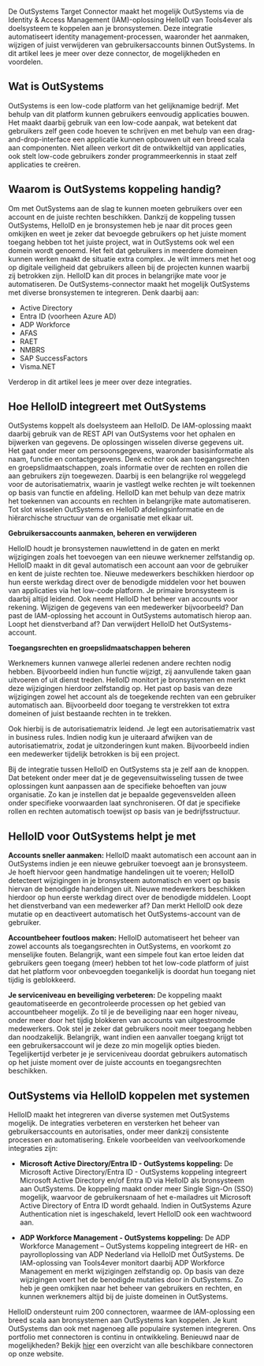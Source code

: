 De OutSystems Target Connector maakt het mogelijk OutSystems via de Identity & Access Management (IAM)-oplossing HelloID van Tools4ever als doelsysteem te koppelen aan je bronsystemen. Deze integratie automatiseert identity management-processen, waaronder het aanmaken, wijzigen of juist verwijderen van gebruikersaccounts binnen OutSystems. In dit artikel lees je meer over deze connector, de mogelijkheden en voordelen. 

## Wat is OutSystems

OutSystems is een low-code platform van het gelijknamige bedrijf. Met behulp van dit platform kunnen gebruikers eenvoudig applicaties bouwen. Het maakt daarbij gebruik van een low-code aanpak, wat betekent dat gebruikers zelf geen code hoeven te schrijven en met behulp van een drag-and-drop-interface een applicatie kunnen opbouwen uit een breed scala aan componenten. Niet alleen verkort dit de ontwikkeltijd van applicaties, ook stelt low-code gebruikers zonder programmeerkennis in staat zelf applicaties te creëren. 

## Waarom is OutSystems koppeling handig?

Om met OutSystems aan de slag te kunnen moeten gebruikers over een account en de juiste rechten beschikken. Dankzij de koppeling tussen OutSystems, HelloID en je bronsystemen heb je naar dit proces geen omkijken en weet je zeker dat bevoegde gebruikers op het juiste moment toegang hebben tot het juiste project, wat in OutSystems ook wel een domein wordt genoemd. Het feit dat gebruikers in meerdere domeinen kunnen werken maakt de situatie extra complex. Je wilt immers met het oog op digitale veiligheid dat gebruikers alleen bij de projecten kunnen waarbij zij betrokken zijn. HelloID kan dit proces in belangrijke mate voor je automatiseren. 
De OutSystems-connector maakt het mogelijk OutSystems met diverse bronsystemen te integreren. Denk daarbij aan:

*	Active Directory
*	Entra ID (voorheen Azure AD)
*	ADP Workforce
* AFAS
*	RAET
*	NMBRS
*	SAP SuccessFactors
*	Visma.NET   

Verderop in dit artikel lees je meer over deze integraties.

## Hoe HelloID integreert met OutSystems

OutSystems koppelt als doelsysteem aan HelloID. De IAM-oplossing maakt daarbij gebruik van de REST API van OutSystems voor het ophalen en bijwerken van gegevens. De oplossingen wisselen diverse gegevens uit. Het gaat onder meer om persoonsgegevens, waaronder basisinformatie als naam, functie en contactgegevens. Denk echter ook aan toegangsrechten en groepslidmaatschappen, zoals informatie over de rechten en rollen die aan gebruikers zijn toegewezen. Daarbij is een belangrijke rol weggelegd voor de autorisatiematrix, waarin je vastlegt welke rechten je wilt toekennen op basis van functie en afdeling. HelloID kan met behulp van deze matrix het toekennen van accounts en rechten in belangrijke mate automatiseren. Tot slot wisselen OutSystems en HelloID afdelingsinformatie en de hiërarchische structuur van de organisatie met elkaar uit.

**Gebruikersaccounts aanmaken, beheren en verwijderen**

HelloID houdt je bronsystemen nauwlettend in de gaten en merkt wijzigingen zoals het toevoegen van een nieuwe werknemer zelfstandig op. HelloID maakt in dit geval automatisch een account aan voor de gebruiker en kent de juiste rechten toe. Nieuwe medewerkers beschikken hierdoor op hun eerste werkdag direct over de benodigde middelen voor het bouwen van applicaties via het low-code platform. Je primaire bronsysteem is daarbij altijd leidend. Ook neemt HelloID het beheer van accounts voor rekening. Wijzigen de gegevens van een medewerker bijvoorbeeld? Dan past de IAM-oplossing het account in OutSystems automatisch hierop aan. Loopt het dienstverband af? Dan verwijdert HelloID het OutSystems-account.

**Toegangsrechten en groepslidmaatschappen beheren**

Werknemers kunnen vanwege allerlei redenen andere rechten nodig hebben. Bijvoorbeeld indien hun functie wijzigt, zij aanvullende taken gaan uitvoeren of uit dienst treden. HelloID monitort je bronsystemen en merkt deze wijzigingen hierdoor zelfstandig op. Het past op basis van deze wijzigingen zowel het account als de toegekende rechten van een gebruiker automatisch aan. Bijvoorbeeld door toegang te verstrekken tot extra domeinen of juist bestaande rechten in te trekken. 

Ook hierbij is de autorisatiematrix leidend. Je legt een autorisatiematrix vast in business rules. Indien nodig kun je uiteraard afwijken van de autorisatiematrix, zodat je uitzonderingen kunt maken. Bijvoorbeeld indien een medewerker tijdelijk betrokken is bij een project. 

Bij de integratie tussen HelloID en OutSystems sta je zelf aan de knoppen. Dat betekent onder meer dat je de gegevensuitwisseling tussen de twee oplossingen kunt aanpassen aan de specifieke behoeften van jouw organisatie. Zo kan je instellen dat je bepaalde gegevensvelden alleen onder specifieke voorwaarden laat synchroniseren. Of dat je specifieke rollen en rechten automatisch toewijst op basis van je bedrijfsstructuur.

## HelloID voor OutSystems helpt je met

**Accounts sneller aanmaken:** HelloID maakt automatisch een account aan in OutSystems indien je een nieuwe gebruiker toevoegt aan je bronsysteem. Je hoeft hiervoor geen handmatige handelingen uit te voeren; HelloID detecteert wijzigingen in je bronsysteem automatisch en voert op basis hiervan de benodigde handelingen uit. Nieuwe medewerkers beschikken hierdoor op hun eerste werkdag direct over de benodigde middelen. Loopt het dienstverband van een medewerker af? Dan merkt HelloID ook deze mutatie op en deactiveert automatisch het OutSystems-account van de gebruiker.

**Accountbeheer foutloos maken:** HelloID automatiseert het beheer van zowel accounts als toegangsrechten in OutSystems, en voorkomt zo menselijke fouten. Belangrijk, want een simpele fout kan ertoe leiden dat gebruikers geen toegang (meer) hebben tot het low-code platform of juist dat het platform voor onbevoegden toegankelijk is doordat hun toegang niet tijdig is geblokkeerd. 

**Je serviceniveau en beveiliging verbeteren:** De koppeling maakt geautomatiseerde en gecontroleerde processen op het gebied van accountbeheer mogelijk. Zo til je de beveiliging naar een hoger niveau, onder meer door het tijdig blokkeren van accounts van uitgestroomde medewerkers. Ook stel je zeker dat gebruikers nooit meer toegang hebben dan noodzakelijk. Belangrijk, want indien een aanvaller toegang krijgt tot een gebruikersaccount wil je deze zo min mogelijk opties bieden. Tegelijkertijd verbeter je je serviceniveau doordat gebruikers automatisch op het juiste moment over de juiste accounts en toegangsrechten beschikken.

## OutSystems via HelloID koppelen met systemen

HelloID maakt het integreren van diverse systemen met OutSystems mogelijk. De integraties verbeteren en versterken het beheer van gebruikersaccounts en autorisaties, onder meer dankzij consistente processen en automatisering. Enkele voorbeelden van veelvoorkomende integraties zijn:

* **Microsoft Active Directory/Entra ID - OutSystems koppeling:** De Microsoft Active Directory/Entra ID - OutSystems koppeling integreert Microsoft Active Directory en/of Entra ID via HelloID als bronsysteem aan OutSystems. De koppeling maakt onder meer Single Sign-On (SSO) mogelijk, waarvoor de gebruikersnaam of het e-mailadres uit Microsoft Active Directory of Entra ID wordt gehaald. Indien in OutSystems Azure Authentication niet is ingeschakeld, levert HelloID ook een wachtwoord aan.

* **ADP Workforce Management - OutSystems koppeling:** De ADP Workforce Management – OutSystems koppeling integreert de HR- en payrolloplossing van ADP Nederland via HelloID met OutSystems. De IAM-oplossing van Tools4ever monitort daarbij ADP Workforce Management en merkt wijzigingen zelfstandig op. Op basis van deze wijzigingen voert het de benodigde mutaties door in OutSystems. Zo heb je geen omkijken naar het beheer van gebruikers en rechten, en kunnen werknemers altijd bij de juiste domeinen in OutSystems. 
 

HelloID ondersteunt ruim 200 connectoren, waarmee de IAM-oplossing een breed scala aan bronsystemen aan OutSystems kan koppelen. Je kunt OutSystems dan ook met nagenoeg alle populaire systemen integreren. Ons portfolio met connectoren is continu in ontwikkeling. Benieuwd naar de mogelijkheden? Bekijk <a href="https://www.tools4ever.nl/connectoren/">hier</a> een overzicht van alle beschikbare connectoren op onze website. 
